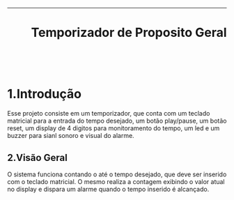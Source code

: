 ﻿***
<h1 align="right" > Temporizador de Proposito Geral<br>

<br>
<br>

1.Introdução
==========

<p>Esse projeto consiste em um temporizador, que conta com um teclado matricial para a entrada
do tempo desejado, um botão play/pause, um botão reset, um display de 4 digitos para monitoramento
do tempo, um led e um buzzer para sianl sonoro e visual do alarme.<p/>

2.Visão Geral
-----------

<p></p>
<p>O sistema funciona contando o até o tempo desejado, que deve ser inserido com o teclado matricial.
O mesmo realiza a contagem exibindo o valor atual no display e dispara um alarme quando o tempo inserido
é alcançado.
